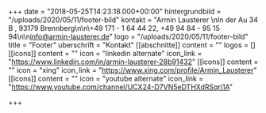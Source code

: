+++
date = "2018-05-25T14:23:18.000+00:00"
hintergrundbild = "/uploads/2020/05/11/footer-bild"
kontakt = "Armin Lausterer  \nIn der Au 34 B , 93179 Brennberg\n\n\\+49 171 - 1 64 44 22, +49 94 84 - 95 15 94\n\n[info@armin-lausterer.de](mailto:info@armin-lausterer.de)"
logo = "/uploads/2020/05/11/footer-bild"
title = "Footer"
uberschrift = "Kontakt"
[[abschnitte]]
content = ""
logos = []
[[icons]]
content = ""
icon = "linkedin alternate"
icon_link = "https://www.linkedin.com/in/armin-lausterer-28b91432"
[[icons]]
content = ""
icon = "xing"
icon_link = "https://www.xing.com/profile/Armin_Lausterer"
[[icons]]
content = ""
icon = "youtube alternate"
icon_link = "https://www.youtube.com/channel/UCX24-D7VN5eDTHXdRSqri1A"

+++
